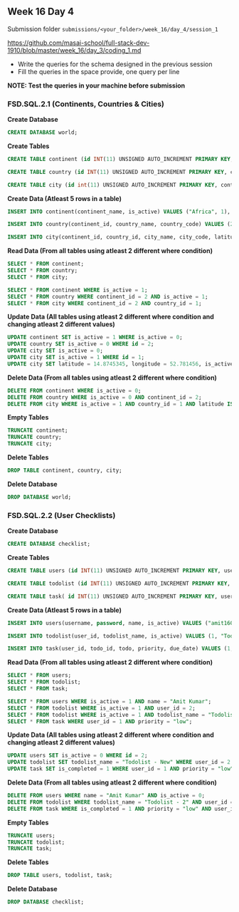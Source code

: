## Week 16 Day 4

Submission folder `submissions/<your_folder>/week_16/day_4/session_1`

https://github.com/masai-school/full-stack-dev-1910/blob/master/week_16/day_3/coding_1.md

- Write the queries for the schema designed in the previous session
- Fill the queries in the space provide, one query per line

**NOTE: Test the queries in your machine before submission**

### FSD.SQL.2.1 (Continents, Countries & Cities)

**Create Database**

```sql
CREATE DATABASE world;
```

**Create Tables**

```sql
CREATE TABLE continent (id INT(11) UNSIGNED AUTO_INCREMENT PRIMARY KEY, continent_name VARCHAR(255) NOT NULL, is_active TINYINT(1) UNSIGNED DEFAULT 1 NOT NULL, created_on DATETIME DEFAULT CURRENT_TIMESTAMP, updated_on DATETIME DEFAULT CURRENT_TIMESTAMP ON UPDATE CURRENT_TIMESTAMP);

CREATE TABLE country (id INT(11) UNSIGNED AUTO_INCREMENT PRIMARY KEY, continent_id INT(11) UNSIGNED NOT NULL, country_name VARCHAR(255) NOT NULL, country_code CHAR(2) NOT NULL, is_active TINYINT(1) UNSIGNED DEFAULT 1 NOT NULL, created_on DATETIME DEFAULT CURRENT_TIMESTAMP, updated_on DATETIME DEFAULT CURRENT_TIMESTAMP ON UPDATE CURRENT_TIMESTAMP);

CREATE TABLE city (id int(11) UNSIGNED AUTO_INCREMENT PRIMARY KEY, continent_id INT(11) UNSIGNED NOT NULL, country_id INT(11) UNSIGNED NOT NULL, city_name VARCHAR(255) NOT NULL, city_code CHAR(3) NOT NULL, latitude VARCHAR(25), longitude VARCHAR(25), is_active TINYINT(1) UNSIGNED NOT NULL DEFAULT 1, created_on DATETIME DEFAULT CURRENT_TIMESTAMP, updated_on DATETIME DEFAULT CURRENT_TIMESTAMP ON UPDATE CURRENT_TIMESTAMP);

```

**Create Data (Atleast 5 rows in a table)**

```sql
INSERT INTO continent(continent_name, is_active) VALUES ("Africa", 1), ("Asia", 1), ("Australia", 0), ("Europe", 1), ("North America", 0), ("South America", 1);

INSERT INTO country(continent_id, country_name, country_code) VALUES (2, "India", "IN"), (2, "Sri Lanka", "LK"), (3, "Australia", "AU"), (5, "Canada", "CA"), (4, "Spain", "SP"), (1, "Egypt", "EG"), (6, "Brazil", "BR"), (5, "Mexico", "MX"), (4, "France", "FR");

INSERT INTO city(continent_id, country_id, city_name, city_code, latitude, longitude) VALUES (2, 1, "Patna", "PAT", "25.478416", "87.245914"), (2, 1, "Mumbai", "MUM", NULL, NULL), (2, 1, "New Delhi", "DEL", NULL, NULL), (4, 5, "Madrid", "MDR", NULL, NULL);

```

**Read Data (From all tables using atleast 2 different where condition)**

```sql
SELECT * FROM continent;
SELECT * FROM country;
SELECT * FROM city;

SELECT * FROM continent WHERE is_active = 1;
SELECT * FROM country WHERE continent_id = 2 AND is_active = 1;
SELECT * FROM city WHERE continent_id = 2 AND country_id = 1;

```

**Update Data (All tables using atleast 2 different where condition and changing atleast 2 different values)**

```sql
UPDATE continent SET is_active = 1 WHERE is_active = 0;
UPDATE country SET is_active = 0 WHERE id = 2;
UPDATE city SET is_active = 0;
UPDATE city SET is_active = 1 WHERE id = 1;
UPDATE city SET latitude = 14.8745345, longitude = 52.781456, is_active = 1 WHERE is_active = 0 and continent_id = 2;
```

**Delete Data (From all tables using atleast 2 different where condition)**

```sql
DELETE FROM continent WHERE is_active = 0;
DELETE FROM country WHERE is_active = 0 AND continent_id = 2;
DELETE FROM city WHERE is_active = 1 AND country_id = 1 AND latitude IS NULL AND longitude IS NULL;
```

**Empty Tables**

```sql
TRUNCATE continent;
TRUNCATE country;
TRUNCATE city;
```

**Delete Tables**

```sql
DROP TABLE continent, country, city;
```

**Delete Database**

```sql
DROP DATABASE world;
```

### FSD.SQL.2.2 (User Checklists)

**Create Database**

```sql
CREATE DATABASE checklist;
```

**Create Tables**

```sql
CREATE TABLE users (id INT(11) UNSIGNED AUTO_INCREMENT PRIMARY KEY, username VARCHAR(255) NOT NULL UNIQUE, password VARCHAR(255) NOT NULL, name VARCHAR(255) NOT NULL, is_active TINYINT(1) UNSIGNED DEFAULT 1 NOT NULL, created_on DATETIME DEFAULT CURRENT_TIMESTAMP, updated_on DATETIME DEFAULT CURRENT_TIMESTAMP ON UPDATE CURRENT_TIMESTAMP);

CREATE TABLE todolist (id INT(11) UNSIGNED AUTO_INCREMENT PRIMARY KEY, user_id INT(11) UNSIGNED NOT NULL, todolist_name VARCHAR(255) NOT NULL, is_active TINYINT(1) UNSIGNED DEFAULT 1 NOT NULL, created_on DATETIME DEFAULT CURRENT_TIMESTAMP, updated_on DATETIME DEFAULT CURRENT_TIMESTAMP ON UPDATE CURRENT_TIMESTAMP);

CREATE TABLE task( id INT(11) UNSIGNED AUTO_INCREMENT PRIMARY KEY, user_id INT(11) UNSIGNED NOT NULL, todo_id INT(11) UNSIGNED NOT NULL, todo VARCHAR(255) NOT NULL, priority ENUM('high', 'medium', 'low') NOT NULL, due_date DATE NOT NULL, is_completed TINYINT(1) UNSIGNED NOT NULL DEFAULT 0, is_active TINYINT(1) UNSIGNED NOT NULL DEFAULT 1, created_on DATETIME DEFAULT CURRENT_TIMESTAMP, updated_on DATETIME DEFAULT CURRENT_TIMESTAMP ON UPDATE CURRENT_TIMESTAMP);

```

**Create Data (Atleast 5 rows in a table)**

```sql
INSERT INTO users(username, password, name, is_active) VALUES ("amit1607", "1234567", "Amit Kumar", 1), ("amit_kr", "1234567", "Amit Kumar", 1), ("mihirdas12", "1234567", "Mihir Das", 0), ("krishna785", "1234567", "Krishna Sharma", 1), ("rahul55", "1234567", "Rahul Sharma", 0);

INSERT INTO todolist(user_id, todolist_name, is_active) VALUES (1, "Todolist - 1", 1), (1, "Todolist - 2", 1), (2, "Todolist - 1", 1), (4, "Todolist - 1", 0), (2, "Todolist - 2", 0);

INSERT INTO task(user_id, todo_id, todo, priority, due_date) VALUES (1, 1, "Lorem ipsum dolor sit amet", "low", "2020-01-22"), (1, 1, "Duis aute irure dolor", "high", "2019-12-26"), (4, 2, "Sed ut perspiciatis", "high", "2020-02-10"), (2, 3, "Lorem ipsum dolor sit", "medium", "2019-04-02"), (4, 4, "Duis aute irure", "low", "2019,11-03");
```

**Read Data (From all tables using atleast 2 different where condition)**

```sql
SELECT * FROM users;
SELECT * FROM todolist;
SELECT * FROM task;

SELECT * FROM users WHERE is_active = 1 AND name = "Amit Kumar";
SELECT * FROM todolist WHERE is_active = 1 AND user_id = 2;
SELECT * FROM todolist WHERE is_active = 1 AND todolist_name = "Todolist - 1";
SELECT * FROM task WHERE user_id = 1 AND priority = "low";
```

**Update Data (All tables using atleast 2 different where condition and changing atleast 2 different values)**

```sql
UPDATE users SET is_active = 0 WHERE id = 2;
UPDATE todolist SET todolist_name = "Todolist - New" WHERE user_id = 2 AND is_active = 1;
UPDATE task SET is_completed = 1 WHERE user_id = 1 AND priority = "low";
```

**Delete Data (From all tables using atleast 2 different where condition)**

```sql
DELETE FROM users WHERE name = "Amit Kumar" AND is_active = 0;
DELETE FROM todolist WHERE todolist_name = "Todolist - 2" AND user_id = 2;
DELETE FROM task WHERE is_completed = 1 AND priority = "low" AND user_id  = 1;
```

**Empty Tables**

```sql
TRUNCATE users;
TRUNCATE todolist;
TRUNCATE task;
```

**Delete Tables**

```sql
DROP TABLE users, todolist, task;
```

**Delete Database**

```sql
DROP DATABASE checklist;
```
